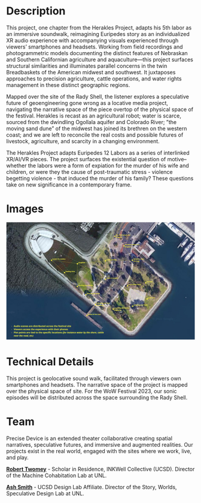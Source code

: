 # Description

This project, one chapter from the Herakles Project, adapts his 5th labor as an immersive soundwalk, reimagining Euripedes story as an individualized XR audio experience with accompanying visuals experienced through viewers’ smartphones and headsets. Working from field recordings and photogrammetric models documenting the distinct features of Nebraskan and Southern Californian agriculture and aquaculture—this project surfaces structural similarities and illuminates parallel concerns in the twin Breadbaskets of the American midwest and southwest. It juxtaposes approaches to precision agriculture, cattle operations, and water rights management in these distinct geographic regions.

Mapped over the site of the Rady Shell, the listener explores a speculative future of geoengineering gone wrong as a locative media project, navigating the narrative space of the piece overtop of the physical space of the festival. Herakles is recast as an agricultural robot; water is scarce, sourced from the dwindling Ogollala aquifer and Colorado River; ”the moving sand dune” of the midwest has joined its brethren on the western coast; and we are left to reconcile the real costs and possible futures of livestock, agriculture, and scarcity in a changing environment.

The Herakles Project adapts Euripedes 12 Labors as a series of interlinked XR/AI/VR pieces. The project surfaces the existential question of motive–whether the labors were a form of expiation for the murder of his wife and children, or were they the cause of post-traumatic stress - violence begetting violence - that induced the murder of his family? These questions take on new significance in a contemporary frame.

# Images

<img src="images/herakles-wow-1.jpg" width=1000>

# Technical Details

This project is geolocative sound walk, facilitated through viewers own smartphones and headsets. The narrative space of the project is mapped over the physical space of site. For the WoW Festival 2023, our sonic episodes will be distributed across the space surrounding the Rady Shell. 

<!-- # Visitor Experience
[TK]

# Tools and Resources
[TK]

# References
[TK] -->

# Team
Precise Device is an extended theater collaborative creating spatial narratives, speculative futures, and immersive and augmented realities. Our projects exist in the real world, engaged with the sites where we work, live, and play.

**[Robert Twomey](https://roberttwomey.com)** - Scholar in Residence, INKWell Collective (UCSD). Director of the Machine Cohabitation Lab at UNL.<br>

**[Ash Smith](https://asheveryday.com/)** - UCSD Design Lab Affiliate. Director of the Story, Worlds, Speculative Design Lab at UNL.
